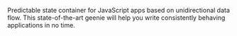 Predictable state container for JavaScript apps based on unidirectional data flow. This state-of-the-art geenie will help you write consistently behaving applications in no time.